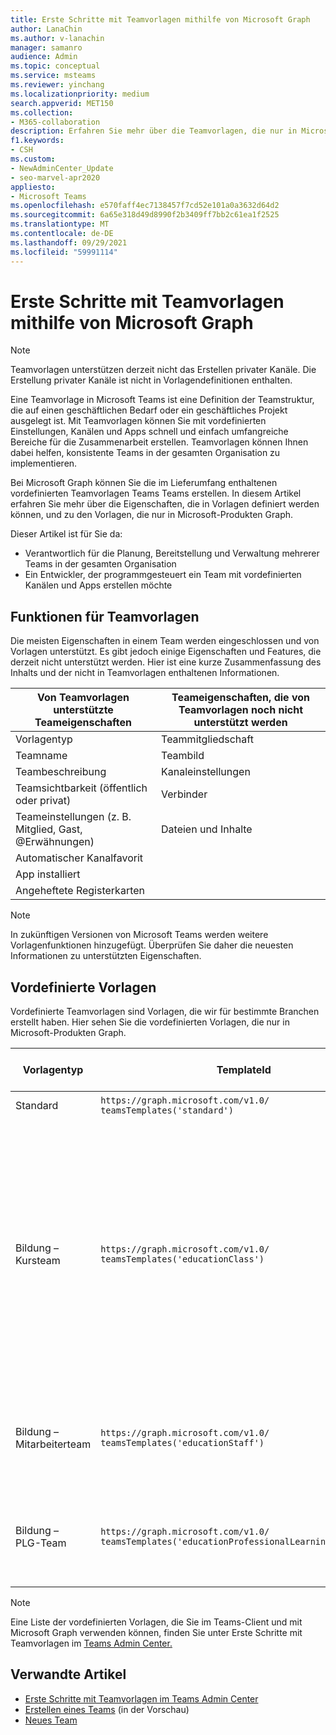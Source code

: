```yaml
---
title: Erste Schritte mit Teamvorlagen mithilfe von Microsoft Graph
author: LanaChin
ms.author: v-lanachin
manager: samanro
audience: Admin
ms.topic: conceptual
ms.service: msteams
ms.reviewer: yinchang
ms.localizationpriority: medium
search.appverid: MET150
ms.collection:
- M365-collaboration
description: Erfahren Sie mehr über die Teamvorlagen, die nur in Microsoft-Produkten Graph.
f1.keywords:
- CSH
ms.custom:
- NewAdminCenter_Update
- seo-marvel-apr2020
appliesto:
- Microsoft Teams
ms.openlocfilehash: e570faff4ec7138457f7cd52e101a0a3632d64d2
ms.sourcegitcommit: 6a65e318d49d8990f2b3409ff7bb2c61ea1f2525
ms.translationtype: MT
ms.contentlocale: de-DE
ms.lasthandoff: 09/29/2021
ms.locfileid: "59991114"
---
```

# <a name="get-started-with-team-templates-using-microsoft-graph"></a>Erste Schritte mit Teamvorlagen mithilfe von Microsoft Graph

> [!NOTE]
> Teamvorlagen unterstützen derzeit nicht das Erstellen privater Kanäle. Die Erstellung privater Kanäle ist nicht in Vorlagendefinitionen enthalten.

Eine Teamvorlage in Microsoft Teams ist eine Definition der Teamstruktur, die auf einen geschäftlichen Bedarf oder ein geschäftliches Projekt ausgelegt ist. Mit Teamvorlagen können Sie mit vordefinierten Einstellungen, Kanälen und Apps schnell und einfach umfangreiche Bereiche für die Zusammenarbeit erstellen. Teamvorlagen können Ihnen dabei helfen, konsistente Teams in der gesamten Organisation zu implementieren.

Bei Microsoft Graph können Sie die im Lieferumfang enthaltenen vordefinierten Teamvorlagen Teams Teams erstellen. In diesem Artikel erfahren Sie mehr über die Eigenschaften, die in Vorlagen definiert werden können, und zu den Vorlagen, die nur in Microsoft-Produkten Graph.

Dieser Artikel ist für Sie da:

- Verantwortlich für die Planung, Bereitstellung und Verwaltung mehrerer Teams in der gesamten Organisation<br>
- Ein Entwickler, der programmgesteuert ein Team mit vordefinierten Kanälen und Apps erstellen möchte

## <a name="team-template-capabilities"></a>Funktionen für Teamvorlagen

Die meisten Eigenschaften in einem Team werden eingeschlossen und von Vorlagen unterstützt. Es gibt jedoch einige Eigenschaften und Features, die derzeit nicht unterstützt werden. Hier ist eine kurze Zusammenfassung des Inhalts und der nicht in Teamvorlagen enthaltenen Informationen.

| **Von Teamvorlagen unterstützte Teameigenschaften** | **Teameigenschaften, die von Teamvorlagen noch nicht unterstützt werden** |
| ------------------------------------------------ | -------------------------------------------------------- |
| Vorlagentyp | Teammitgliedschaft |
| Teamname | Teambild |
| Teambeschreibung | Kanaleinstellungen |
| Teamsichtbarkeit (öffentlich oder privat) | Verbinder |
| Teameinstellungen (z. B. Mitglied, Gast, @Erwähnungen) | Dateien und Inhalte |
| Automatischer Kanalfavorit | |
| App installiert | |
| Angeheftete Registerkarten | |

> [!NOTE]
> In zukünftigen Versionen von Microsoft Teams werden weitere Vorlagenfunktionen hinzugefügt. Überprüfen Sie daher die neuesten Informationen zu unterstützten Eigenschaften.

## <a name="pre-built-templates"></a>Vordefinierte Vorlagen

Vordefinierte Teamvorlagen sind Vorlagen, die wir für bestimmte Branchen erstellt haben. Hier sehen Sie die vordefinierten Vorlagen, die nur in Microsoft-Produkten Graph.

| Vorlagentyp | TemplateId | Eigenschaften, die in dieser Vorlage enthalten sind |
| ------------------ | -------------- | ----------------------------------------------------- |
| Standard | `https://graph.microsoft.com/v1.0/`<br>`teamsTemplates('standard')` | Keine weiteren Apps und Eigenschaften |
| Bildung –<br>Kursteam | `https://graph.microsoft.com/v1.0/`<br>`teamsTemplates('educationClass')` | Apps:<ul><li>OneNote Kursnotizbuch (an die Registerkarte **"Allgemein" angeheftet)** </li><li>Aufgaben-App (an die Registerkarte **"Allgemein" angeheftet)**</li></ul> Teameigenschaften:<ul><li>Auf **HiddenMembership festgelegte Teamsichtbarkeit** (kann nicht außer Kraft gesetzt werden)</li></ul> |
| Bildung –<br>Mitarbeiterteam | `https://graph.microsoft.com/v1.0/`<br>`teamsTemplates('educationStaff')` | Apps:<ul><li>OneNote Mitarbeiternotizbuch (an die Registerkarte **"Allgemein" angeheftet)**</li></ul> |
|Bildung –<br>PLG-Team |`https://graph.microsoft.com/v1.0/`<br>`teamsTemplates('educationProfessionalLearningCommunity')` | Apps:<ul><li>OneNote PLG-Notizbuch (an die Registerkarte **"Allgemein" angeheftet)**</ul></li>|

> [!NOTE]
> Eine Liste der vordefinierten Vorlagen, die Sie im Teams-Client und mit Microsoft Graph verwenden können, finden Sie unter Erste Schritte mit Teamvorlagen im [Teams Admin Center.](get-started-with-teams-templates-in-the-admin-console.md)

## <a name="related-articles"></a>Verwandte Artikel

- [Erste Schritte mit Teamvorlagen im Teams Admin Center](get-started-with-teams-templates-in-the-admin-console.md)
- [Erstellen eines Teams](/graph/api/team-post?view=graph-rest-beta) (in der Vorschau)
- [Neues Team](/powershell/module/teams/New-Team?view=teams-ps)
